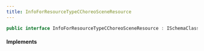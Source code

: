 ```yaml
---
title: InfoForResourceTypeCChoreoSceneResource
---
```


```csharp
public interface InfoForResourceTypeCChoreoSceneResource : ISchemaClass<InfoForResourceTypeCChoreoSceneResource>, ISchemaField, ISchemaClass, INativeHandle
```

#### Implements

